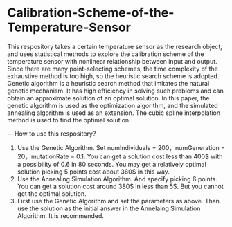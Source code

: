 # Calibration-Scheme-of-the-Temperature-Sensor
This respository takes a certain temperature sensor as the research object, and uses statistical methods to explore the calibration scheme of the temperature sensor with nonlinear relationship between input and output. Since there are many point-selecting schemes, the time complexity of the exhaustive method is too high, so the heuristic search scheme is adopted. Genetic algorithm is a heuristic search method that imitates the natural genetic mechanism. It has high efficiency in solving such problems and can obtain an approximate solution of an optimal solution. In this paper, the genetic algorithm is used as the optimization algorithm, and the simulated annealing algorithm is used as an extension. The cubic spline interpolation method is used to find the optimal solution.

-- How to use this respository?
   1) Use the Genetic Algorithm. Set numIndividuals = 200，numGeneration = 20，mutationRate = 0.1. You can get a solution cost less than 400$ with a possibility of 0.6 in 80 seconds. You may get a relatively optimal solution picking 5 points cost about 360$ in this way.
   2) Use the Annealing Simulation Algorithm. And specify picking 6 points. You can get a solution cost around 380$ in less than 5$. But you cannot get the optimal solution.
   3) First use the Genetic Algorithm and set the parameters as above. Than use the solution as the initial answer in the Annelaing Simulation Algorithm. It is recommended. 
